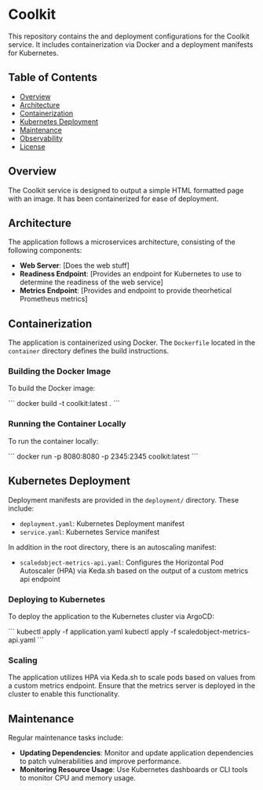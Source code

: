 # Coolkit

This repository contains the and deployment configurations for the Coolkit service. It includes containerization via Docker and a deployment manifests for Kubernetes.

## Table of Contents

- [Overview](#overview)
- [Architecture](#architecture)
- [Containerization](#containerization)
- [Kubernetes Deployment](#kubernetes-deployment)
- [Maintenance](#maintenance)
- [Observability](#observability)
- [License](#license)

## Overview

The Coolkit service is designed to output a simple HTML formatted page with an image. It has been containerized for ease of deployment.

## Architecture

The application follows a microservices architecture, consisting of the following components:

- **Web Server**: \[Does the web stuff\]
- **Readiness Endpoint**: \[Provides an endpoint for Kubernetes to use to determine the readiness of the web service\]
- **Metrics Endpoint**: \[Provides and endpoint to provide theorhetical Prometheus metrics\]

## Containerization

The application is containerized using Docker. The `Dockerfile` located in the `container` directory defines the build instructions.

### Building the Docker Image

To build the Docker image:

\```
docker build -t coolkit:latest .
\```

### Running the Container Locally

To run the container locally:

\```
docker run -p 8080:8080 -p 2345:2345 coolkit:latest
\```

## Kubernetes Deployment

Deployment manifests are provided in the `deployment/` directory. These include:

- `deployment.yaml`: Kubernetes Deployment manifest
- `service.yaml`: Kubernetes Service manifest

In addition in the root directory, there is an autoscaling manifest:

- `scaledobject-metrics-api.yaml`: Configures the Horizontal Pod Autoscaler (HPA) via Keda.sh based on the output of a custom metrics api endpoint

### Deploying to Kubernetes

To deploy the application to the Kubernetes cluster via ArgoCD:

\```
kubectl apply -f application.yaml
kubectl apply -f scaledobject-metrics-api.yaml
\```

### Scaling

The application utilizes HPA via Keda.sh to scale pods based on values from a custom metrics endpoint. Ensure that the metrics server is deployed in the cluster to enable this functionality.

## Maintenance

Regular maintenance tasks include:

- **Updating Dependencies**: Monitor and update application dependencies to patch vulnerabilities and improve performance.
- **Monitoring Resource Usage**: Use Kubernetes dashboards or CLI tools to monitor CPU and memory usage.

